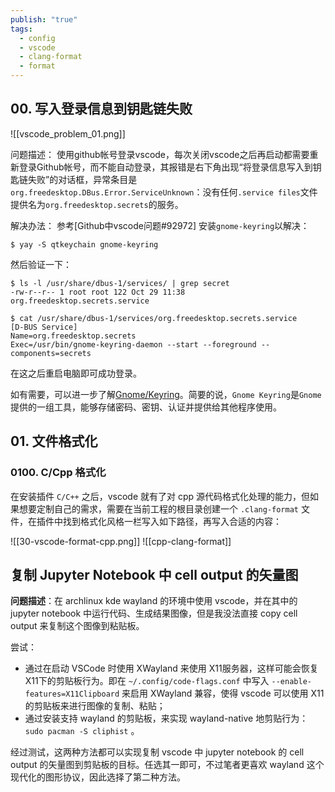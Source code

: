 ```yaml
---
publish: "true"
tags:
  - config
  - vscode
  - clang-format
  - format
---
```

## 00. 写入登录信息到钥匙链失败

![[vscode_problem_01.png]]


问题描述：
使用github帐号登录vscode，每次关闭vscode之后再启动都需要重新登录Github帐号，而不能自动登录，其报错是右下角出现“将登录信息写入到钥匙链失败”的对话框，异常条目是`org.freedesktop.DBus.Error.ServiceUnknown`：没有任何`.service files`文件提供名为`org.freedesktop.secrets`的服务。

解决办法：
参考[Github中vscode问题#92972]
安装`gnome-keyring`以解决：
```shell
$ yay -S qtkeychain gnome-keyring
```

然后验证一下：
```shell
$ ls -l /usr/share/dbus-1/services/ | grep secret
-rw-r--r-- 1 root root 122 Oct 29 11:38 org.freedesktop.secrets.service

$ cat /usr/share/dbus-1/services/org.freedesktop.secrets.service
[D-BUS Service]
Name=org.freedesktop.secrets
Exec=/usr/bin/gnome-keyring-daemon --start --foreground --components=secrets
```

在这之后重启电脑即可成功登录。

如有需要，可以进一步了解[Gnome/Keyring](https://wiki.archlinux.org/title/GNOME_%28%E7%AE%80%E4%BD%93%E4%B8%AD%E6%96%87%29/Keyring_%28%E7%AE%80%E4%BD%93%E4%B8%AD%E6%96%87%29)。简要的说，`Gnome Keyring`是`Gnome`提供的一组工具，能够存储密码、密钥、认证并提供给其他程序使用。

## 01. 文件格式化
### 0100. C/Cpp 格式化

在安装插件 `C/C++` 之后，vscode 就有了对 cpp 源代码格式化处理的能力，但如果想要定制自己的需求，需要在当前工程的根目录创建一个 `.clang-format` 文件，在插件中找到格式化风格一栏写入如下路径，再写入合适的内容：

![[30-vscode-format-cpp.png]]
![[cpp-clang-format]]

## 复制 Jupyter Notebook 中 cell output 的矢量图

**问题描述**：在 archlinux kde wayland 的环境中使用 vscode，并在其中的 jupyter notebook 中运行代码、生成结果图像，但是我没法直接 copy cell output 来复制这个图像到粘贴板。

尝试：
- 通过在启动 VSCode 时使用 XWayland 来使用 X11服务器，这样可能会恢复 X11下的剪贴板行为。即在 `~/.config/code-flags.conf` 中写入 `--enable-features=X11Clipboard` 来启用 XWayland 兼容，使得 vscode 可以使用 X11 的剪贴板来进行图像的复制、粘贴；
- 通过安装支持 wayland 的剪贴板，来实现 wayland-native 地剪贴行为：`sudo pacman -S cliphist` 。

经过测试，这两种方法都可以实现复制 vscode 中 jupyter notebook 的 cell output 的矢量图到剪贴板的目标。任选其一即可，不过笔者更喜欢 wayland 这个现代化的图形协议，因此选择了第二种方法。